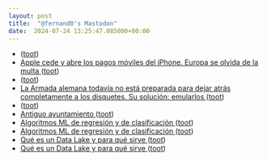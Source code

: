 ```yaml
---
layout: post
title:  "@fernand0's Mastodon"
date:  2024-07-24 13:25:47.085000+00:00
---
```

*  [ ](https://astrodon.social/@juandesant) ([toot](https://mastodon.social/@fernand0/112841690125519131))
*  [Apple cede y abre los pagos móviles del iPhone. Europa se olvida de la multa ](https://www.xatakamovil.com/apple/apple-se-libra-multa-europa-iphone-abriran-sus-pagos-moviles-a-otras-apps-aparte-apple-pa) ([toot](https://mastodon.social/@fernand0/112841597465701839))
*  [ ](https://astrodon.social/@juandesant) ([toot](https://mastodon.social/@fernand0/112841480128495938))
*  [La Armada alemana todavía no está preparada para dejar atrás completamente a los disquetes. Su solución: emularlos ](https://www.xataka.com/otros/armada-alemana-todavia-no-esta-preparada-para-dejar-atras-completamente-a-disquetes-su-solucion-emularlo) ([toot](https://mastodon.social/@fernand0/112841431403065985))
*  [ ](https://astrodon.social/@juandesant) ([toot](https://mastodon.social/@fernand0/112841379052708697))
*  [Antiguo ayuntamiento ](https://www.flickr.com/photos/fernand0/53859484182) ([toot](https://mastodon.social/@fernand0/112841296093617903))
*  [Algoritmos ML de regresión y de clasificación ](https://wwwhatsnew.com/2024/07/03/algoritmos-ml-de-regresion-y-de-clasificacion) ([toot](https://mastodon.social/@fernand0/112841245383132506))
*  [Algoritmos ML de regresión y de clasificación ](https://wwwhatsnew.com/2024/07/03/algoritmos-ml-de-regresion-y-de-clasificacion) ([toot](https://mastodon.social/@fernand0/112841012336199069))
*  [Qué es un Data Lake y para qué sirve ](https://wwwhatsnew.com/2024/07/03/que-es-un-data-lake-y-para-que-sirve) ([toot](https://mastodon.social/@fernand0/112840776136600274))
*  [Qué es un Data Lake y para qué sirve ](https://wwwhatsnew.com/2024/07/03/que-es-un-data-lake-y-para-que-sirve) ([toot](https://mastodon.social/@fernand0/112840503145475138))
